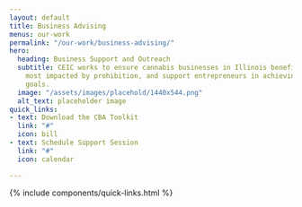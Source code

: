 ```yaml
---
layout: default
title: Business Advising
menus: our-work
permalink: "/our-work/business-advising/"
hero:
  heading: Business Support and Outreach
  subtitle: CEIC works to ensure cannabis businesses in Illinois benefit the communities
    most impacted by prohibition, and support entrepreneurs in achieving their business
    goals.
  image: "/assets/images/placehold/1440x544.png"
  alt_text: placeholder image
quick_links:
- text: Download the CBA Toolkit
  link: "#"
  icon: bill
- text: Schedule Support Session
  link: "#"
  icon: calendar

---
```


{% include components/quick-links.html %}
